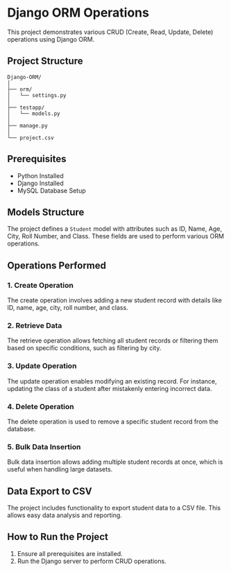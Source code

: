 # Django ORM Operations

This project demonstrates various CRUD (Create, Read, Update, Delete) operations using Django ORM.

## Project Structure

```
Django-ORM/
│
├── orm/
│   └── settings.py
│
├── testapp/
│   └── models.py
│
├── manage.py
│
└── project.csv
```

## Prerequisites

- Python Installed
- Django Installed
- MySQL Database Setup

## Models Structure

The project defines a `Student` model with attributes such as ID, Name, Age, City, Roll Number, and Class. These fields are used to perform various ORM operations.

## Operations Performed

### 1. Create Operation

The create operation involves adding a new student record with details like ID, name, age, city, roll number, and class.

### 2. Retrieve Data

The retrieve operation allows fetching all student records or filtering them based on specific conditions, such as filtering by city.

### 3. Update Operation

The update operation enables modifying an existing record. For instance, updating the class of a student after mistakenly entering incorrect data.

### 4. Delete Operation

The delete operation is used to remove a specific student record from the database.

### 5. Bulk Data Insertion

Bulk data insertion allows adding multiple student records at once, which is useful when handling large datasets.

## Data Export to CSV

The project includes functionality to export student data to a CSV file. This allows easy data analysis and reporting.

## How to Run the Project

1. Ensure all prerequisites are installed.
2. Run the Django server to perform CRUD operations.

